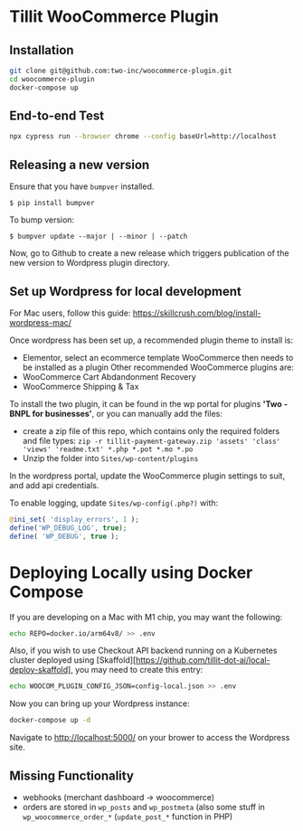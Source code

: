 # Tillit WooCommerce Plugin

## Installation

```bash
git clone git@github.com:two-inc/woocommerce-plugin.git
cd woocommerce-plugin
docker-compose up
```

## End-to-end Test

```bash
npx cypress run --browser chrome --config baseUrl=http://localhost
```

## Releasing a new version

Ensure that you have `bumpver` installed.

    $ pip install bumpver

To bump version:

    $ bumpver update --major | --minor | --patch

Now, go to Github to create a new release which triggers publication of the new version to Wordpress plugin directory.

## Set up Wordpress for local development

For Mac users, follow this guide:
https://skillcrush.com/blog/install-wordpress-mac/

Once wordpress has been set up, a recommended plugin theme to install is:
- Elementor, select an ecommerce template
WooCommerce then needs to be installed as a plugin
Other recommended WooCommerce plugins are:
- WooCommerce Cart Abdandonment Recovery
- WooCommerce Shipping & Tax

To install the two plugin, it can be found in the wp portal for plugins **'Two - BNPL for businesses'**, or you can manually add the files:
- create a zip file of this repo, which contains only the required folders and file types:
    `zip -r tillit-payment-gateway.zip 'assets' 'class' 'views' 'readme.txt' *.php *.pot *.mo *.po`
- Unzip the folder into `Sites/wp-content/plugins`

In the wordpress portal, update the WooCommerce plugin settings to suit, and add api credentials.

To enable logging, update `Sites/wp-config(.php?)` with:

```php
@ini_set( 'display_errors', 1 );
define('WP_DEBUG_LOG', true);
define( 'WP_DEBUG', true );
```

# Deploying Locally using Docker Compose

If you are developing on a Mac with M1 chip, you may want the following:

```bash
echo REPO=docker.io/arm64v8/ >> .env
```

Also, if you wish to use Checkout API backend running on a Kubernetes cluster deployed using [Skaffold][https://github.com/tillit-dot-ai/local-deploy-skaffold], you may need to create this entry:

```bash
echo WOOCOM_PLUGIN_CONFIG_JSON=config-local.json >> .env
```

Now you can bring up your Wordpress instance:

```bash
docker-compose up -d
```

Navigate to <http://localhost:5000/> on your brower to access the Wordpress site.

## Missing Functionality

* webhooks (merchant dashboard -> woocommerce)
* orders are stored in `wp_posts` and `wp_postmeta` (also some stuff in `wp_woocommerce_order_*` (`update_post_*` function in PHP)
